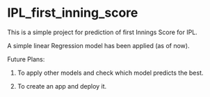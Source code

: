 # IPL_first_inning_score

This is a simple project for prediction of first Innings Score for IPL.

A simple linear Regression model has been applied (as of now).

Future Plans: 

1) To apply other models and check which model predicts the best.

2) To create an app and deploy it.
